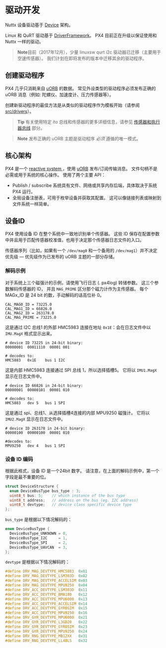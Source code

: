 # 驱动开发

Nuttx 设备驱动基于 [Device](https://github.com/PX4/Firmware/tree/master/src/lib/drivers/device) 架构。

Linux 和 QuRT 驱动基于 [DriverFramework](https://github.com/px4/DriverFramework)。 PX4 目前正在升级以保证使用和 Nuttx 一样的驱动。

> **Note**目前（2017年12月），少量 linuxsw qurt i2c 驱动器已迁移（主要用于空速传感器）。 我们计划在即将发布的版本中迁移其余的驱动程序。

## 创建驱动程序

PX4 几乎只消耗来自 [uORB](../middleware/uorb.md) 的数据。 常见外设类型的驱动程序必须发布正确的 uORB 消息（例如: 陀螺仪、加速度计、压力传感器等）。

创建新驱动程序的最佳方法是从类似的驱动程序作为模板开始（请参阅 [src/drivers](https://github.com/PX4/Firmware/tree/master/src/drivers)）。

> **Tip** 有关使用特定 ito 总线和传感器的更多详细信息，请参见 [传感器和执行器总线](../sensor_bus/README.md) 部分。

<span></span>

> **Note** 发布正确的 uORB 主题是驱动程序 *必须* 遵循的唯一模式。

## 核心架构

PX4 是一个 [reactive system ](../concept/architecture.md)，使用 [uORB](../middleware/uorb.md) 发布/订阅传输消息。 文件句柄不是必需或用于系统的核心操作。 使用了两个主要 API：

* Publish / subscribe 系统具有文件、网络或共享内存后端，具体取决于系统 PX4 运行。
* 全局设备注册表，可用于枚举设备并获取其配置。 这可以像链接列表或映射到文件系统一样简单。

## 设备ID

PX4 使用设备 ID 在整个系统中一致地识别单个传感器。 这些 ID 保存在配置参数中并且用于匹配传感器校准值，也用于决定那个传感器日志文件的入口。

传感器序列（比如，如果有一个 `/dev/mag0` 和一个备用的 `/dev/mag1`）并不决定优先级 — 优先级作为已发布的 uORB 主题的一部分存储。

### 解码示例

对于系统上三个磁强计的示例，请使用飞行日志 (. px4log) 转储参数。 这三个参数解码传感器的 ID， 并且 `MAG_PRIME` 区分那个磁力计作为主传感器。 每个 MAGx_ID 是 24 bit 的数，手动解码的话高位补 0。

    CAL_MAG0_ID = 73225.0
    CAL_MAG1_ID = 66826.0
    CAL_MAG2_ID = 263178.0
    CAL_MAG_PRIME = 73225.0
    

这是通过 I2C 总线1 的外部 HMC5983 连接在地址 `0x1E`：会在日志文件中以 `IMU.MagX` 格式显示出来。

    # device ID 73225 in 24-bit binary:
    00000001  00011110  00001 001
    
    # decodes to:
    HMC5883   0x1E    bus 1 I2C
    

这是内部 HMC5983 连接通过 SPI 总线 1，所以选择插槽5。 它将以 `IMU1.MagX` 显示在日志文件中。

    # device ID 66826 in 24-bit binary:
    00000001  00000101  00001 010
    
    # decodes to:
    HMC5883   dev 5   bus 1 SPI
    

这是通过 spi、总线1、从选择插槽4连接的内部 MPU9250 磁强计。 它将以 `IMU2.MagX` 显示在日志文件中。

    # device ID 263178 in 24-bit binary:
    00000100  00000100  00001 010
    
    #decodes to:
    MPU9250   dev 4   bus 1 SPI
    

### 设备 ID 编码

根据此格式，设备 ID 是一个24bit 数字。 请注意，在上面的解码示例中，第一个字段是最不重要的位。

```C
struct DeviceStructure {
  enum DeviceBusType bus_type : 3;
  uint8_t bus: 5;    // which instance of the bus type
  uint8_t address;   // address on the bus (eg. I2C address)
  uint8_t devtype;   // device class specific device type
};
```

`bus_type` 是根据以下情况解码的：

```C
enum DeviceBusType {
  DeviceBusType_UNKNOWN = 0,
  DeviceBusType_I2C     = 1,
  DeviceBusType_SPI     = 2,
  DeviceBusType_UAVCAN  = 3,
};
```

`devtype` 是根据以下情况解码的：

```C
#define DRV_MAG_DEVTYPE_HMC5883  0x01
#define DRV_MAG_DEVTYPE_LSM303D  0x02
#define DRV_MAG_DEVTYPE_ACCELSIM 0x03
#define DRV_MAG_DEVTYPE_MPU9250  0x04
#define DRV_ACC_DEVTYPE_LSM303D  0x11
#define DRV_ACC_DEVTYPE_BMA180   0x12
#define DRV_ACC_DEVTYPE_MPU6000  0x13
#define DRV_ACC_DEVTYPE_ACCELSIM 0x14
#define DRV_ACC_DEVTYPE_GYROSIM  0x15
#define DRV_ACC_DEVTYPE_MPU9250  0x16
#define DRV_GYR_DEVTYPE_MPU6000  0x21
#define DRV_GYR_DEVTYPE_L3GD20   0x22
#define DRV_GYR_DEVTYPE_GYROSIM  0x23
#define DRV_GYR_DEVTYPE_MPU9250  0x24
#define DRV_RNG_DEVTYPE_MB12XX   0x31
#define DRV_RNG_DEVTYPE_LL40LS   0x32
```
